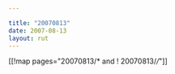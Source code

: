 ```yaml
---

title: "20070813"
date: 2007-08-13
layout: rut
---
```


[[!map pages="20070813/* and ! 20070813/*/*"]]
